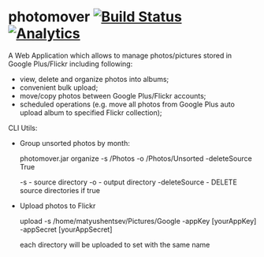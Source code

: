 photomover [![Build Status](https://travis-ci.org/alexmt/photomover.svg?branch=master)](https://travis-ci.org/alexmt/photomover) [![Analytics](https://ga-beacon.appspot.com/UA-51691703-1/photomover/readme)](https://github.com/igrigorik/ga-beacon)
===========

A Web Application which allows to manage photos/pictures stored in Google Plus/Flickr including following:

- view, delete and organize photos into albums;
- convenient bulk upload;
- move/copy photos between Google Plus/Flickr accounts;
- scheduled operations (e.g. move all photos from Google Plus auto upload album to specified Flickr collection);

CLI Utils:

- Group unsorted photos by month:

  photomover.jar organize -s /Photos -o /Photos/Unsorted -deleteSource True

  -s - source directory
  -o - output directory
  -deleteSource - DELETE source directories if true

- Upload photos to Flickr

  upload -s /home/matyushentsev/Pictures/Google -appKey [yourAppKey] -appSecret [yourAppSecret]

  each directory will be uploaded to set with the same name
  
